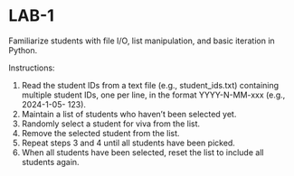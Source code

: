 # LAB-1
Familiarize students with file I/O, list manipulation, and basic iteration in Python.

Instructions:
1. Read the student IDs from a text file (e.g., student_ids.txt) containing
multiple student IDs, one per line, in the format YYYY-N-MM-xxx (e.g., 2024-1-05-
123).
2. Maintain a list of students who haven’t been selected yet.
3. Randomly select a student for viva from the list.
4. Remove the selected student from the list.
5. Repeat steps 3 and 4 until all students have been picked.
6. When all students have been selected, reset the list to include all students
again.
